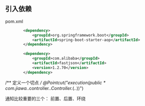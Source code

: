 ## 引入依赖

pom.xml

```xml
        <dependency>
            <groupId>org.springframework.boot</groupId>
            <artifactId>spring-boot-starter-aop</artifactId>
        </dependency>
        
        <dependency>
            <groupId>com.alibaba</groupId>
            <artifactId>fastjson</artifactId>
            <version>1.2.70</version>
        </dependency>
```



  /** 定义一个切点 */
    @Pointcut("execution(public * com.jiawa.*.controller..*Controller.*(..))")

通知比较重要的三个： 前置、后置、环绕